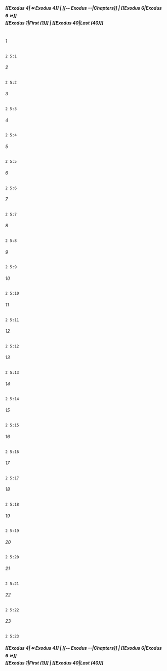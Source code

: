 
##### **[[Exodus 4|⏪ Exodus 4]] | [[-- Exodus --|Chapters]] | [[Exodus 6|Exodus 6 ⏩]]**<br>**[[Exodus 1|First (1)]] | [[Exodus 40|Last (40)]]**<br><br>

###### 1
``` verse
2 5:1
```
###### 2
``` verse
2 5:2
```
###### 3
``` verse
2 5:3
```
###### 4
``` verse
2 5:4
```
###### 5
``` verse
2 5:5
```
###### 6
``` verse
2 5:6
```
###### 7
``` verse
2 5:7
```
###### 8
``` verse
2 5:8
```
###### 9
``` verse
2 5:9
```
###### 10
``` verse
2 5:10
```
###### 11
``` verse
2 5:11
```
###### 12
``` verse
2 5:12
```
###### 13
``` verse
2 5:13
```
###### 14
``` verse
2 5:14
```
###### 15
``` verse
2 5:15
```
###### 16
``` verse
2 5:16
```
###### 17
``` verse
2 5:17
```
###### 18
``` verse
2 5:18
```
###### 19
``` verse
2 5:19
```
###### 20
``` verse
2 5:20
```
###### 21
``` verse
2 5:21
```
###### 22
``` verse
2 5:22
```
###### 23
``` verse
2 5:23
```

##### **[[Exodus 4|⏪ Exodus 4]] | [[-- Exodus --|Chapters]] | [[Exodus 6|Exodus 6 ⏩]]**<br>**[[Exodus 1|First (1)]] | [[Exodus 40|Last (40)]]**
